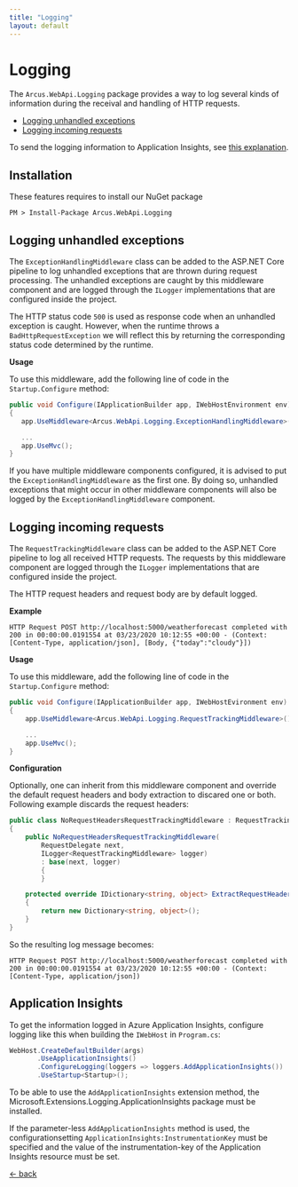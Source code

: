 ```yaml
---
title: "Logging"
layout: default
---
```


# Logging

The `Arcus.WebApi.Logging` package provides a way to log several kinds of information during the receival and handling of HTTP requests.

- [Logging unhandled exceptions](#logging-unhandled-exceptions)
- [Logging incoming requests](#logging-incoming-requests)

To send the logging information to Application Insights, see [this explanation](#application-insights).

## Installation

These features requires to install our NuGet package

```shell
PM > Install-Package Arcus.WebApi.Logging
```

## Logging unhandled exceptions

The `ExceptionHandlingMiddleware` class can be added to the <span>ASP.NET</span> Core pipeline to log unhandled exceptions that are thrown during request processing.
The unhandled exceptions are caught by this middleware component and are logged through the `ILogger` implementations that are configured inside the project.

The HTTP status code `500` is used as response code when an unhandled exception is caught. 
However, when the runtime throws a `BadHttpRequestException` we will reflect this by returning the corresponding status code determined by the runtime.

**Usage**

To use this middleware, add the following line of code in the `Startup.Configure` method:

```csharp
public void Configure(IApplicationBuilder app, IWebHostEnvironment env)
{
   app.UseMiddleware<Arcus.WebApi.Logging.ExceptionHandlingMiddleware>();

   ...
   app.UseMvc();
}
```

If you have multiple middleware components configured, it is advised to put the `ExceptionHandlingMiddleware` as the first one.
By doing so, unhandled exceptions that might occur in other middleware components will also be logged by the `ExceptionHandlingMiddleware` component.

## Logging incoming requests

The `RequestTrackingMiddleware` class can be added to the <span>ASP.NET</span> Core pipeline to log all received HTTP requests.
The requests by this middleware component are logged through the `ILogger` implementations that are configured inside the project.

The HTTP request headers and request body are by default logged.

**Example**

`HTTP Request POST http://localhost:5000/weatherforecast completed with 200 in 00:00:00.0191554 at 03/23/2020 10:12:55 +00:00 - (Context: [Content-Type, application/json], [Body, {"today":"cloudy"}])`

**Usage**

To use this middleware, add the following line of code in the `Startup.Configure` method:

```csharp
public void Configure(IApplicationBuilder app, IWebHostEvironment env)
{
    app.UseMiddleware<Arcus.WebApi.Logging.RequestTrackingMiddleware>();

    ...
    app.UseMvc();
}
```

**Configuration**

Optionally, one can inherit from this middleware component and override the default request headers and body extraction to discared one or both.
Following example discards the request headers:

```csharp
public class NoRequestHeadersRequestTrackingMiddleware : RequestTrackingMiddleware
{
    public NoRequestHeadersRequestTrackingMiddleware(
        RequestDelegate next,
        ILogger<RequestTrackingMiddleware> logger) 
        : base(next, logger)
        {
        }

    protected override IDictionary<string, object> ExtractRequestHeaders(IHeaderDictionary requestHeaders)
    {
        return new Dictionary<string, object>();
    }
}
```

So the resulting log message becomes:

`HTTP Request POST http://localhost:5000/weatherforecast completed with 200 in 00:00:00.0191554 at 03/23/2020 10:12:55 +00:00 - (Context: [Content-Type, application/json])`

## Application Insights

To get the information logged in Azure Application Insights, configure logging like this when building the `IWebHost` in `Program.cs`:

```csharp
WebHost.CreateDefaultBuilder(args)
       .UseApplicationInsights()
       .ConfigureLogging(loggers => loggers.AddApplicationInsights())
       .UseStartup<Startup>();
```

To be able to use the `AddApplicationInsights` extension method, the Microsoft.Extensions.Logging.ApplicationInsights package must be installed.

If the parameter-less `AddApplicationInsights` method is used, the configurationsetting `ApplicationInsights:InstrumentationKey` must be specified and the value of the instrumentation-key of the Application Insights resource must be set.

[&larr; back](/)
